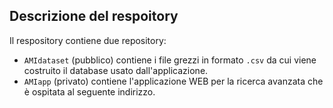 ## Descrizione del respoitory
Il respository contiene due repository:
  
- `AMIdataset` (pubblico) contiene i file grezzi in formato `.csv` da cui viene costruito il database usato dall'applicazione.
- `AMIapp` (privato) contiene l'applicazione WEB per la ricerca avanzata che è ospitata al seguente indirizzo.
  

